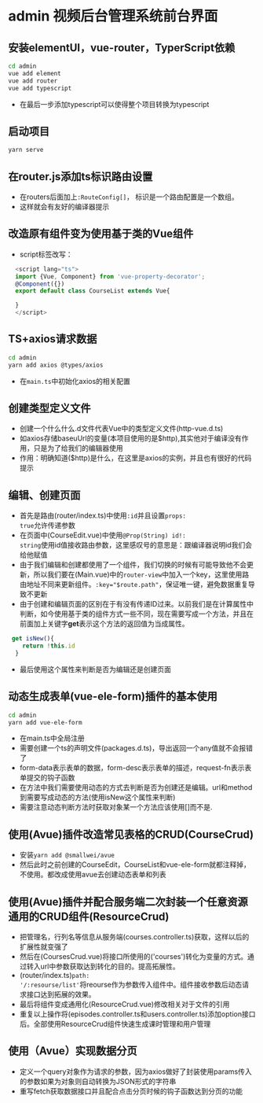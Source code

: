 admin  视频后台管理系统前台界面
===

##  安装elementUI，vue-router，TyperScript依赖

```bash
cd admin
vue add element
vue add router
vue add typescript
```

* 在最后一步添加typescript可以使得整个项目转换为typescript

##  启动项目

```bash
yarn serve
```

##  在router.js添加ts标识路由设置
* 在routers后面加上<code>:RouteConfig[]</code>， 标识是一个路由配置是一个数组。
* 这样就会有友好的编译器提示

##  改造原有组件变为使用基于类的Vue组件
* script标签改写：<br>

```TypeScript
  <script lang="ts">
  import {Vue, Component} from 'vue-property-decorator';
  @Component({})
  export default class CourseList extends Vue{

  }
  </script>
```

##  TS+axios请求数据

```bash
cd admin
yarn add axios @types/axios
```

* 在<code>main.ts</code>中初始化axios的相关配置

##  创建类型定义文件

* 创建一个什么什么.d文件代表Vue中的类型定义文件(http-vue.d.ts)
* 如axios存储baseuUrl的变量(本项目使用的是$http),其实他对于编译没有作用，只是为了给我们的编辑器使用
* 作用：明确知道($http)是什么，在这里是axios的实例，并且也有很好的代码提示

##  编辑、创建页面
* 首先是路由(router/index.ts)中使用<code>:id</code>并且设置<code>props: true</code>允许传递参数
* 在页面中(CourseEdit.vue)中使用<code>@Prop(String) id!: string</code>使用id值接收路由参数，这里感叹号的意思是：跟编译器说明id我们会给他赋值
* 由于我们编辑和创建都使用了一个组件，我们切换的时候有可能导致他不会更新，所以我们要在(Main.vue)中的<code>router-view</code>中加入一个key，这里使用路由地址不同来更新组件。<code>:key="$route.path"</code>，保证唯一键，避免数据重复导致不更新
* 由于创建和编辑页面的区别在于有没有传递ID过来。以前我们是在计算属性中判断，如今使用基于类的组件方式一些不同，现在需要写成一个方法，并且在前面加上关键字<b>get</b>表示这个方法的返回值为当成属性。<br>

```TypeScript
 get isNew(){
    return !this.id
  }
```

* 最后使用这个属性来判断是否为编辑还是创建页面


##  动态生成表单(vue-ele-form)插件的基本使用

```bash
cd admin
yarn add vue-ele-form
```

* 在main.ts中全局注册
* 需要创建一个ts的声明文件(packages.d.ts)，导出返回一个any值就不会报错了
* form-data表示表单的数据，form-desc表示表单的描述，request-fn表示表单提交的钩子函数
* 在方法中我们需要使用动态的方式去判断是否为创建还是编辑。url和method到需要写成动态的方法(使用isNew这个属性来判断)
* 需要注意动态判断方法时获取对象某一个方法应该使用[]而不是.

##  使用(Avue)插件改造常见表格的CRUD(CourseCrud)
* 安装<code>yarn add @smallwei/avue</code>
* 然后此时之前创建的CourseEdit，CourseList和vue-ele-form就都注释掉，不使用。都改成使用avue去创建动态表单和列表

##  使用(Avue)插件并配合服务端二次封装一个任意资源通用的CRUD组件(ResourceCrud)
* 把管理名，行列名等信息从服务端(courses.controller.ts)获取，这样以后的扩展性就变强了
* 然后在(CoursesCrud.vue)将接口所使用的('courses')转化为变量的方式。通过转入url中参数获取达到转化的目的。提高拓展性。
* (router/index.ts)<code>path: '/:resourse/list'</code>将reourse作为参数传入组件中。组件接收参数后动态请求接口达到拓展的效果。
* 最后将组件变成通用化(ResourceCrud.vue)修改相关对于文件的引用
* 重复以上操作将(episodes.controller.ts和users.controller.ts)添加option接口后。全部使用ResourceCrud组件快速生成课时管理和用户管理

##  使用（Avue）实现数据分页
* 定义一个query对象作为请求的参数，因为axios做好了封装使用params传入的参数如果为对象则自动转换为JSON形式的字符串
* 重写fetch获取数据接口并且配合点击分页时候的钩子函数达到分页的功能

